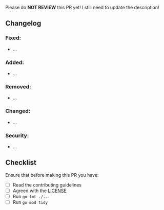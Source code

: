 <!--
 Describe the changes that this Merge Request is adding here. 
-->

Please do **NOT REVIEW** this PR yet! I still need to update the description!

## Changelog
<!--
Check out [keepachangelog.org](https://keepachangelog.com/) 😎
Feel free to delete if not needed
-->
### Fixed:
- ...
### Added:
- ...
### Removed:
- ...
### Changed:
- ...
### Security:
- ...

## Checklist
Ensure that before making this PR you have:

- [ ] Read the contributing guidelines
- [ ] Agreed with the [LICENSE](https://gitlab.com/koalalorenzo/twitch-meme-generator/-/blob/main/LICENSE)
- [ ] Run `go fmt ./...`
- [ ] Run `go mod tidy`
